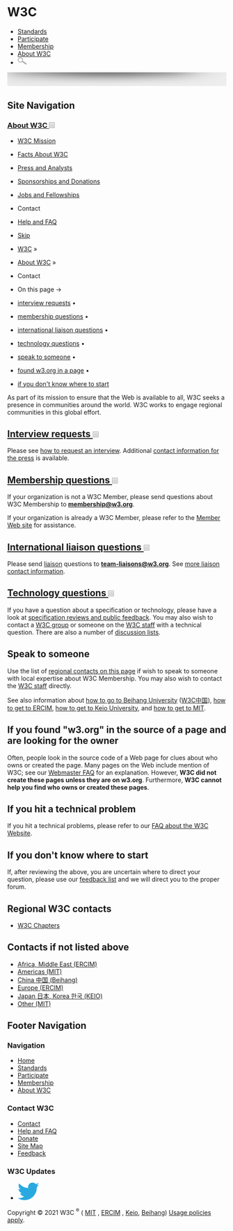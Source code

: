 [](/) <span class="alt-logo">W3C</span>
=======================================

-   [Standards](/standards/)
-   [Participate](/participate/)
-   [Membership](/Consortium/membership)
-   [About W3C](/Consortium/)
-   <img src="/2008/site/images/search-button" alt="Search" class="submit" width="21" height="17" />

<img src="/2008/site/images/logo-shadow" style="width:100.0%" height="32" />

Site Navigation
---------------

### <span class="ribbon">[About W3C <img src="/2008/site/images/header-link" alt="Header link" class="header-link" width="13" height="13" />](/Consortium/ "Up to About W3C")</span>

-   [W3C Mission](/Consortium/mission.html)
-   [Facts About W3C](/Consortium/facts.html)
-   [Press and Analysts](/Consortium/presskit.html)
-   [Sponsorships and Donations](/Consortium/sponsor/)
-   [Jobs and Fellowships](/Consortium/Recruitment/)
-   <span class="current">Contact</span>
-   [Help and FAQ](/Help/)

-   [Skip](#w3c_content_body "Skip to content (e.g., when browsing via audio)")
-   [W3C](/) <span class="cr">»</span> 
-   [About W3C](/Consortium/) <span class="cr">»</span> 
-   Contact

-   On this page →
-   [interview requests](#press)<span class="bullet"> • </span>
-   [membership questions](#membership)<span class="bullet"> • </span>
-   [international liaison questions](#liaison)<span class="bullet"> • </span>
-   [technology questions](#tech)<span class="bullet"> • </span>
-   [speak to someone](#speak)<span class="bullet"> • </span>
-   [found w3.org in a page](#source)<span class="bullet"> • </span>
-   [if you don't know where to start](#otherwise)

As part of its mission to ensure that the Web is available to all, W3C seeks a presence in communities around the world. W3C works to engage regional communities in this global effort.

[Interview requests <img src="/2008/site/images/header-link" alt="Header link" class="header-link" width="13" height="13" />](/Consortium/presskit.html#interview)
------------------------------------------------------------------------------------------------------------------------------------------------------------------

Please see [how to request an interview](/Consortium/presskit.html#interview). Additional [contact information for the press](/Consortium/presskit.html#contact) is available.

[Membership questions <img src="/2008/site/images/header-link" alt="Header link" class="header-link" width="13" height="13" />](membership-faq)
-----------------------------------------------------------------------------------------------------------------------------------------------

If your organization is not a W3C Member, please send questions about W3C Membership to **membership@w3.org**.

If your organization is already a W3C Member, please refer to the [Member Web site](/Member/Help) for assistance.

[International liaison questions <img src="/2008/site/images/header-link" alt="Header link" class="header-link" width="13" height="13" />](/2001/11/StdLiaison)
---------------------------------------------------------------------------------------------------------------------------------------------------------------

Please send [liaison](/2001/11/StdLiaison) questions to **team-liaisons@w3.org**. See [more liaison contact information](/2001/11/StdLiaison#contact).

[Technology questions <img src="/2008/site/images/header-link" alt="Header link" class="header-link" width="13" height="13" />](/participate/review)
----------------------------------------------------------------------------------------------------------------------------------------------------

If you have a question about a specification or technology, please have a look at [specification reviews and public feedback](/participate/review.html). You may also wish to contact a [W3C group](/Consortium/activities) or someone on the [W3C staff](/People/) with a technical question. There are also a number of [discussion lists](/Mail/).

Speak to someone
----------------

Use the list of [regional contacts on this page](#region) if wish to speak to someone with local expertise about W3C Membership. You may also wish to contact the [W3C staff](/People/) directly.

See also information about <a href="https://www.chinaw3c.org/contact-en.html" id="beihang">how to go to Beihang University</a> ([W3C中国](https://www.chinaw3c.org/contact.html)), <a href="contact-ercim#directions" id="sophia">how to get to ERCIM</a>, <a href="contact-keio#directions" id="keio">how to get to Keio University</a>, and <a href="contact-mit#directions" id="mit">how to get to MIT</a>.

If you found "w3.org" in the source of a page and are looking for the owner
---------------------------------------------------------------------------

Often, people look in the source code of a Web page for clues about who owns or created the page. Many pages on the Web include mention of W3C; see our [Webmaster FAQ](/Help/Webmaster#code) for an explanation. However, **W3C did not create these pages unless they are on w3.org**. Furthermore, **W3C cannot help you find who owns or created these pages**.

If you hit a technical problem
------------------------------

If you hit a technical problems, please refer to our [FAQ about the W3C Website](/Help/Webmaster.html#help).

If you don't know where to start
--------------------------------

If, after reviewing the above, you are uncertain where to direct your question, please use our [feedback list](https://lists.w3.org/Archives/Public/site-comments/) and we will direct you to the proper forum.

Regional W3C contacts
---------------------

-   [W3C Chapters](https://chapters.w3.org/directory/ "List of W3C Chapters around the world")

Contacts if not listed above
----------------------------

-   [Africa, Middle East (ERCIM)](contact-ercim "Contact ERCIM, which represents Africa and the Middle East")
-   [Americas (MIT)](contact-mit "Contact MIT, which represents the Americas")
-   [China <span lang="zh" lang="zh">中国</span> (Beihang)](https://www.chinaw3c.org/contact.html "Contact Beihang University")
-   [Europe (ERCIM)](contact-ercim "Contact ERCIM, which represents Europe")
-   [Japan <span lang="jp" lang="jp">日本</span>, Korea <span lang="ko" lang="ko">한국</span> (KEIO)](contact-keio "Contact Keio, which represents Japan and Korea")
-   [Other (MIT)](contact-mit "Contact MIT, for any other countries")

Footer Navigation
-----------------

### Navigation

-   [Home](/)
-   [Standards](/standards/)
-   [Participate](/participate/)
-   [Membership](/Consortium/membership)
-   [About W3C](/Consortium/)

### Contact W3C

-   [Contact](/Consortium/contact)
-   [Help and FAQ](/Help/)
-   [Donate](/Consortium/sup)
-   [Site Map](/Consortium/siteindex)
-   [Feedback](https://lists.w3.org/Archives/Public/site-comments/)

### W3C Updates

-   [<img src="/2008/site/images/Twitter_bird_logo_2012.svg" alt="Twitter" class="social-icon" height="40" />](https://twitter.com/W3C "Follow W3C on Twitter")

Copyright © 2021 W3C <sup>®</sup> ( [MIT](https://www.csail.mit.edu/) , [ERCIM](https://www.ercim.eu/) , [Keio](https://www.keio.ac.jp/), [Beihang](https://ev.buaa.edu.cn/)) [Usage policies apply](/Consortium/Legal/ipr-notice).
